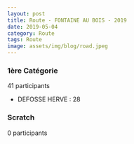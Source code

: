 ```yaml
---
layout: post
title: Route - FONTAINE AU BOIS - 2019
date: 2019-05-04
category: Route
tags: Route
image: assets/img/blog/road.jpeg
---
```


### 1ère Catégorie
41 participants
- DEFOSSE HERVE : 28

### Scratch
0 participants
